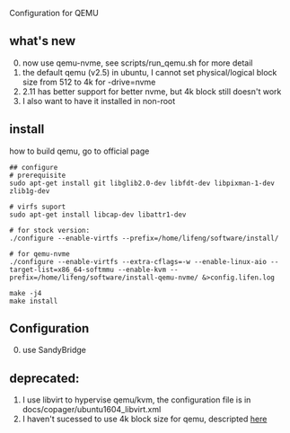 Configuration for QEMU

## what's new
0. now use qemu-nvme, see scripts/run\_qemu.sh for more detail
0. the default qemu (v2.5) in ubuntu, I cannot set physical/logical block size from 512 to 4k for -drive=nvme
1. 2.11 has better support for better nvme, but 4k block still doesn't work
3. I also want to have it installed in non-root

## install
how to build qemu, go to official page
```shell
## configure
# prerequisite
sudo apt-get install git libglib2.0-dev libfdt-dev libpixman-1-dev zlib1g-dev

# virfs suport
sudo apt-get install libcap-dev libattr1-dev

# for stock version:
./configure --enable-virtfs --prefix=/home/lifeng/software/install/

# for qemu-nvme
./configure --enable-virtfs --extra-cflags=-w --enable-linux-aio --target-list=x86_64-softmmu --enable-kvm --prefix=/home/lifeng/software/install-qemu-nvme/ &>config.lifen.log

make -j4
make install
```

## Configuration
0. use SandyBridge

## deprecated:
1. I use libvirt to hypervise qemu/kvm, the configuration file is in docs/copager/ubuntu1604\_libvirt.xml
2. I haven't sucessed to use 4k block size for qemu, descripted [here](https://stackoverflow.com/questions/49157684/setting-4k-block-size-for-nvme-in-qemu)




